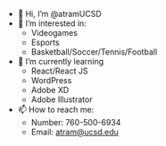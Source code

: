 - 👋 Hi, I’m @atramUCSD
- 👀 I’m interested in:
  - Videogames
  - Esports
  - Basketball/Soccer/Tennis/Football
- 🌱 I’m currently learning
  - React/React JS
  - WordPress
  - Adobe XD
  - Adobe Illustrator
- 📫 How to reach me: 
  - Number: 760-500-6934
  - Email: atram@ucsd.edu
